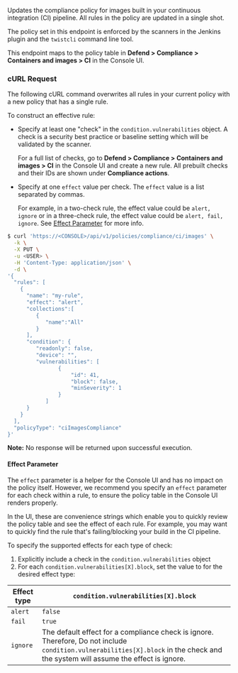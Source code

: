 Updates the compliance policy for images built in your continuous integration (CI) pipeline.
All rules in the policy are updated in a single shot.

The policy set in this endpoint is enforced by the scanners in the Jenkins plugin and the `twistcli` command line tool.

This endpoint maps to the policy table in **Defend > Compliance > Containers and images > CI** in the Console UI.


### cURL Request

The following cURL command overwrites all rules in your current policy with a new policy that has a single rule.

To construct an effective rule:

* Specify at least one "check" in the `condition.vulnerabilities` object. A check is a security best practice or baseline setting which will be validated by the scanner.

	For a full list of checks, go to **Defend > Compliance > Containers and images > CI** in the Console UI and create a new rule.
All prebuilt checks and their IDs are shown under **Compliance actions**.

* Specify at one `effect` value per check. The `effect` value is a list separated by commas.

	For example, in a two-check rule, the effect value could be `alert, ignore` or in a three-check rule, the effect value could be `alert, fail, ignore`. See [Effect Parameter](#effect-parameter) for more info.

```bash
$ curl 'https://<CONSOLE>/api/v1/policies/compliance/ci/images' \
  -k \
  -X PUT \
  -u <USER> \
  -H 'Content-Type: application/json' \
  -d \
'{
  "rules": [
    {
      "name": "my-rule",
      "effect": "alert",
      "collections":[
         {
            "name":"All"
         }
      ],
      "condition": {
         "readonly": false,
         "device": "",
         "vulnerabilities": [
         		{
         			"id": 41,
         			"block": false,
         			"minSeverity": 1
         		}
         	]
      }
    }
  ],
  "policyType": "ciImagesCompliance"
}'
```

**Note:** No response will be returned upon successful execution.
	
#### Effect Parameter

The `effect` parameter is a helper for the Console UI and has no impact on the policy itself. However, we recommend you specify an `effect` parameter for each check within a rule, to ensure the policy table in the Console UI renders properly.

In the UI, these are convenience strings which enable you to quickly review the policy table and see the effect of each rule. For example, you may want to quickly find the rule that's failing/blocking your build in the CI pipeline.

To specify the supported effects for each type of check:

1. Explicitly include a check in the `condition.vulnerabilities` object
2. For each `condition.vulnerabilities[X].block`, set the value to for the desired effect type:

Effect type|`condition.vulnerabilities[X].block`
---|---
`alert`|`false`
`fail`|`true`
`ignore`|The default effect for a compliance check is ignore. Therefore, Do not include `condition.vulnerabilities[X].block` in the check and the system will assume the effect is ignore.


